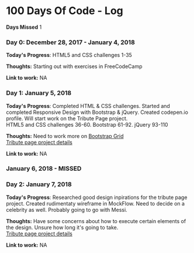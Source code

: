 # 100 Days Of Code - Log

**Days Missed** 1 

### Day 0: December 28, 2017 - January 4, 2018
**Today's Progress**: HTML5 and CSS challenges 1-35

**Thoughts:** Starting out with exercises in FreeCodeCamp

**Link to work:** NA

### Day 1: January 5, 2018
**Today's Progress**: Completed HTML & CSS challenges. Started and completed Responsive Design with Bootstrap & jQuery. Created codepen.io profile. Will start work on the Tribute Page project.
</br>HTML5 and CSS challenges 36-60. Bootstrap 61-92. jQuery 93-110

**Thoughts:** Need to work more on [Bootstrap Grid](https://www.freecodecamp.org/challenges/use-the-bootstrap-grid-to-put-elements-side-by-side) </br>
[Tribute page project details](https://www.freecodecamp.org/challenges/build-a-tribute-page)

**Link to work:** NA

### January 6, 2018 - MISSED

### Day 2: January 7, 2018
**Today's Progress**: Researched good design inpirations for the tribute page project. Created rudimentaty wireframe in MockFlow. Need to decide on a celebrity as well. Probably going to go with Messi.

**Thoughts:** Have some concerns about how to execute certain elements of the design. Unsure how long it's going to take. </br>
[Tribute page project details](https://www.freecodecamp.org/challenges/build-a-tribute-page)

**Link to work:** NA



